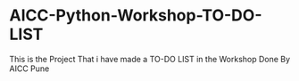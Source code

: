 # AICC-Python-Workshop-TO-DO-LIST
This is the Project That i have made a TO-DO LIST in the Workshop Done By AICC Pune
